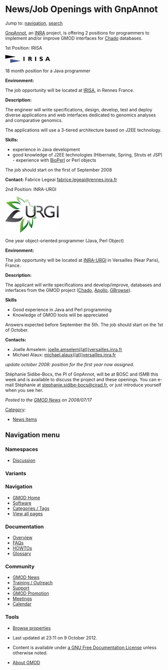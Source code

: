 



<span id="top"></span>




# <span dir="auto">News/Job Openings with GnpAnnot</span>






Jump to: [navigation](#mw-navigation), [search](#p-search)


<a href="http://urgi.versailles.inra.fr/projects/GnpAnnot/"
class="external text" rel="nofollow">GnpAnnot</a>, an
<a href="http://www.inra.fr/" class="external text"
rel="nofollow">INRA</a> project, is offering 2 positions for programmers
to implement and/or improve GMOD interfaces for
<a href="../Chado" class="mw-redirect" title="Chado">Chado</a>
databases.

  



1st Position: IRISA


<a href="http://www.irisa.fr/home_html-en?set_language=en"
rel="nofollow" title="IRISA"><img
src="https://raw.githubusercontent.com/GMOD/gmod.github.io/main/mediawiki/images/2/29/IRISALogo.jpg" width="143" height="25"
alt="IRISA" /></a>



18 month position for a Java programmer

**Environment:**

The job opportunity will be located at
<a href="http://www.irisa.fr/home_html-en?set_language=en"
class="external text" rel="nofollow">IRISA</a>, in Rennes France.

**Description:**

The engineer will write specifications, design, develop, test and deploy
diverse applications and web interfaces dedicated to genomics analyses
and comparative genomics.

The applications will use a 3-tiered architecture based on J2EE
technology.

**Skills:**

- experience in Java development
- good knowledge of J2EE technologies (Hibernate, Spring, Struts et
  JSP) - experience with [BioPerl](../BioPerl "BioPerl") or Perl objects

The job should start on the first of September 2008

**Contact:** Fabrice Legeai
<a href="mailto:fabrice.legeai@rennes.inra.fr" class="external text"
rel="nofollow">fabrice.legeai@rennes.inra.fr</a>

  



2nd Position: INRA-URGI


<a href="http://urgi.versailles.inra.fr/" rel="nofollow"
title="URGI"><img
src="https://raw.githubusercontent.com/GMOD/gmod.github.io/main/mediawiki/images/thumb/2/23/Urgi.png/170px-Urgi.png"
srcset="https://raw.githubusercontent.com/GMOD/gmod.github.io/main/mediawiki/images/thumb/2/23/Urgi.png/255px-Urgi.png 1.5x, https://raw.githubusercontent.com/GMOD/gmod.github.io/main/mediawiki/images/2/23/Urgi.png 2x"
width="170" height="116" alt="URGI" /></a>



One year object-oriented programmer (Java, Perl Object)

**Environment:**

The job opportunity will be located at
<a href="http://urgi.versailles.inra.fr/" class="external text"
rel="nofollow">INRA-URGI</a> in Versailles (Near Paris), France.

**Description:**

The applicant will write specifications and develop/improve, databases
and interfaces from the GMOD project
(<a href="../Chado" class="mw-redirect" title="Chado">Chado</a>,
[Apollo](../Apollo.1 "Apollo"), [GBrowse](../GBrowse.1 "GBrowse")).

**Skills**

- Good experience in Java and Perl programming
- Knowledge of GMOD tools will be appreciated

Answers expected before September the 5th. The job should start on the
1st of October.

**Contacts:**

- Joelle Amselem:
  <a href="mailto:joelle.amselem@versailles.inra.fr" class="external text"
  rel="nofollow">joelle.amselem((at))versailles.inra.fr</a>
- Michael Alaux:
  <a href="mailto:michael.alaux@versailles.inra.fr" class="external text"
  rel="nofollow">michael.alaux((at))versailles.inra.fr</a>

*update october 2008: position for the first year now assigned.*

  
Stéphanie Sidibe-Bocs, the PI of GnpAnnot, will be at BOSC and ISMB this
week and is available to discuss the project and these openings. You can
e-mail Stéphanie at
<a href="mailto:stephanie.sidibe-bocs@cirad.fr" class="external text"
rel="nofollow">stephanie.sidibe-bocs@cirad.fr</a>, or just introduce
yourself when you see her.

  



*Posted to the [GMOD News](../GMOD_News "GMOD News") on 2008/07/17*






[Category](../Special%3ACategories "Special%3ACategories"):

- [News Items](../Category%3ANews_Items "Category%3ANews Items")






## Navigation menu



### Namespaces


- <span id="ca-talk"><a
  href="http://gmod.org/mediawiki/index.php?title=Talk:News/Job_Openings_with_GnpAnnot&amp;action=edit&amp;redlink=1"
  accesskey="t"
  title="Discussion about the content page [t]">Discussion</a></span>


### 

### Variants[](#)








<a href="../Main_Page"
style="background-image: url(../../images/GMOD-cogs.png);"
title="Visit the main page"></a>


### Navigation



- <span id="n-GMOD-Home">[GMOD Home](../Main_Page)</span>
- <span id="n-Software">[Software](../GMOD_Components)</span>
- <span id="n-Categories-.2F-Tags">[Categories /
  Tags](../Categories)</span>
- <span id="n-View-all-pages">[View all
  pages](../Special:AllPages)</span>




### Documentation



- <span id="n-Overview">[Overview](../Overview)</span>
- <span id="n-FAQs">[FAQs](../Category%3AFAQ)</span>
- <span id="n-HOWTOs">[HOWTOs](../Category%3AHOWTO)</span>
- <span id="n-Glossary">[Glossary](../Glossary)</span>




### Community



- <span id="n-GMOD-News">[GMOD News](../GMOD_News)</span>
- <span id="n-Training-.2F-Outreach">[Training /
  Outreach](../Training_and_Outreach)</span>
- <span id="n-Support">[Support](../Support)</span>
- <span id="n-GMOD-Promotion">[GMOD Promotion](../GMOD_Promotion)</span>
- <span id="n-Meetings">[Meetings](../Meetings)</span>
- <span id="n-Calendar">[Calendar](../Calendar)</span>




### Tools

- <span id="t-smwbrowselink"><a href="../Special%3ABrowse/News-2FJob_Openings_with_GnpAnnot"
  rel="smw-browse">Browse properties</a></span>



- <span id="footer-info-lastmod">Last updated at 23:11 on 9 October
  2012.</span>
<!-- - <span id="footer-info-viewcount">8,202 page views.</span> -->
- <span id="footer-info-copyright">Content is available under
  <a href="http://www.gnu.org/licenses/fdl-1.3.html" class="external"
  rel="nofollow">a GNU Free Documentation License</a> unless otherwise
  noted.</span>

<!-- -->

- <span id="footer-places-about">[About
  GMOD](../GMOD%3AAbout "GMOD%3AAbout")</span>

<!-- -->




